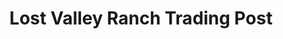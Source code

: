 ---
title: "Lost Valley Ranch Trading Post"
url: /denver/lost-valley-ranch-trading-post/
shop: Kleidung
---